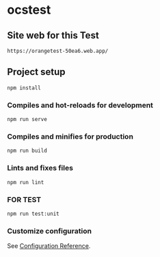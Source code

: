 # ocstest

## Site web for this Test
```
https://orangetest-50ea6.web.app/
```

## Project setup
```
npm install
```

### Compiles and hot-reloads for development
```
npm run serve
```

### Compiles and minifies for production
```
npm run build
```

### Lints and fixes files
```
npm run lint
```
### FOR TEST
```
npm run test:unit
```


### Customize configuration
See [Configuration Reference](https://cli.vuejs.org/config/).

